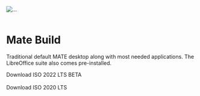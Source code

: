<div class="container my-5">

<img src="/cinnamon.webp" class="img-fluid rounded" alt="...">
<br><br>

# Mate Build

Traditional default MATE desktop along with most needed applications. The LibreOffice suite also comes pre-installed.

<btn class="btn">Download ISO 2022 LTS BETA</btn>
<br>
<br>
<btn class="btn">Download ISO 2020 LTS</btn>

</div>
